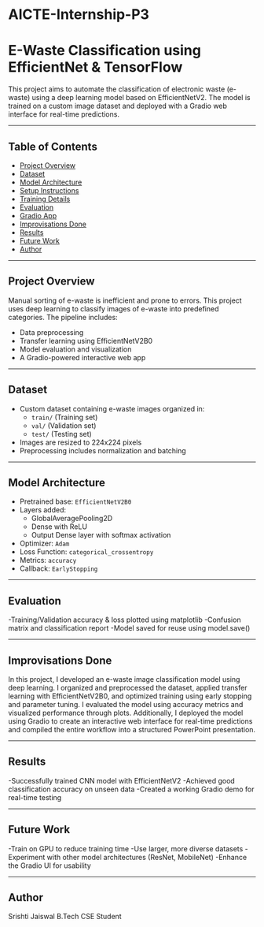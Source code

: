 # AICTE-Internship-P3
# E-Waste Classification using EfficientNet & TensorFlow

This project aims to automate the classification of electronic waste (e-waste) using a deep learning model based on EfficientNetV2. The model is trained on a custom image dataset and deployed with a Gradio web interface for real-time predictions.

---

## Table of Contents

- [Project Overview](#project-overview)
- [Dataset](#dataset)
- [Model Architecture](#model-architecture)
- [Setup Instructions](#setup-instructions)
- [Training Details](#training-details)
- [Evaluation](#evaluation)
- [Gradio App](#gradio-app)
- [Improvisations Done](#improvisations-done)
- [Results](#results)
- [Future Work](#future-work)
- [Author](#author)

---

## Project Overview

Manual sorting of e-waste is inefficient and prone to errors. This project uses deep learning to classify images of e-waste into predefined categories. The pipeline includes:
- Data preprocessing
- Transfer learning using EfficientNetV2B0
- Model evaluation and visualization
- A Gradio-powered interactive web app

---

## Dataset

- Custom dataset containing e-waste images organized in:
  - `train/` (Training set)
  - `val/` (Validation set)
  - `test/` (Testing set)
- Images are resized to 224x224 pixels
- Preprocessing includes normalization and batching

---

## Model Architecture

- Pretrained base: `EfficientNetV2B0`
- Layers added:
  - GlobalAveragePooling2D
  - Dense with ReLU
  - Output Dense layer with softmax activation
- Optimizer: `Adam`
- Loss Function: `categorical_crossentropy`
- Metrics: `accuracy`
- Callback: `EarlyStopping`

---

## Evaluation
-Training/Validation accuracy & loss plotted using matplotlib
-Confusion matrix and classification report
-Model saved for reuse using model.save()

---

## Improvisations Done
In this project, I developed an e-waste image classification model using deep learning. I organized and preprocessed the dataset, applied transfer learning with EfficientNetV2B0, and optimized training using early stopping and parameter tuning. I evaluated the model using accuracy metrics and visualized performance through plots. Additionally, I deployed the model using Gradio to create an interactive web interface for real-time predictions and compiled the entire workflow into a structured PowerPoint presentation.

---

## Results
-Successfully trained CNN model with EfficientNetV2
-Achieved good classification accuracy on unseen data
-Created a working Gradio demo for real-time testing

---


## Future Work
-Train on GPU to reduce training time
-Use larger, more diverse datasets
-Experiment with other model architectures (ResNet, MobileNet)
-Enhance the Gradio UI for usability

---


## Author
Srishti Jaiswal
B.Tech CSE Student
